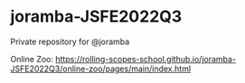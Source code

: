 # joramba-JSFE2022Q3
Private repository for @joramba

Online Zoo: https://rolling-scopes-school.github.io/joramba-JSFE2022Q3/online-zoo/pages/main/index.html
